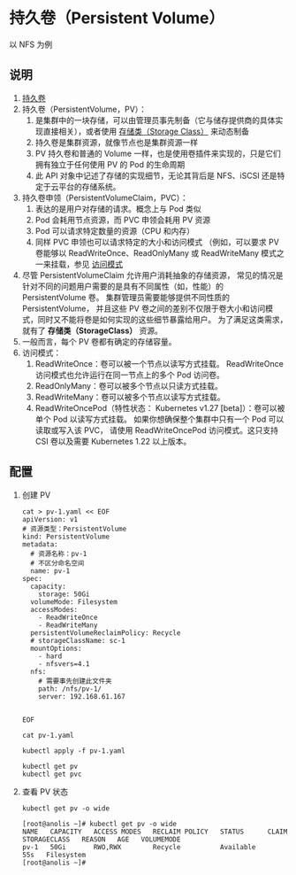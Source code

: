 # 持久卷（Persistent Volume）

以 NFS 为例

## 说明

1. [持久卷](https://kubernetes.io/zh-cn/docs/concepts/storage/persistent-volumes/)
2. 持久卷（PersistentVolume，PV）：
    1. 是集群中的一块存储，可以由管理员事先制备（它与储存提供商的具体实现直接相关），或者使用
       [存储类（Storage Class）](https://kubernetes.io/zh-cn/docs/concepts/storage/storage-classes/) 来动态制备
    2. 持久卷是集群资源，就像节点也是集群资源一样
    3. PV 持久卷和普通的 Volume 一样，也是使用卷插件来实现的，只是它们拥有独立于任何使用 PV 的 Pod 的生命周期
    4. 此 API 对象中记述了存储的实现细节，无论其背后是 NFS、iSCSI 还是特定于云平台的存储系统。
3. 持久卷申领（PersistentVolumeClaim，PVC）：
    1. 表达的是用户对存储的请求。概念上与 Pod 类似
    2. Pod 会耗用节点资源，而 PVC 申领会耗用 PV 资源
    3. Pod 可以请求特定数量的资源（CPU 和内存）
    4. 同样 PVC 申领也可以请求特定的大小和访问模式 （例如，可以要求 PV 卷能够以 ReadWriteOnce、ReadOnlyMany 或
       ReadWriteMany 模式之一来挂载，参见
       [访问模式](https://kubernetes.io/zh-cn/docs/concepts/storage/persistent-volumes/#access-modes)
4. 尽管 PersistentVolumeClaim 允许用户消耗抽象的存储资源， 常见的情况是针对不同的问题用户需要的是具有不同属性（如，性能）的
   PersistentVolume 卷。 集群管理员需要能够提供不同性质的 PersistentVolume， 并且这些 PV
   卷之间的差别不仅限于卷大小和访问模式，同时又不能将卷是如何实现的这些细节暴露给用户。 为了满足这类需求，就有了
   **存储类（StorageClass）** 资源。
5. 一般而言，每个 PV 卷都有确定的存储容量。
6. 访问模式：
    1. ReadWriteOnce：卷可以被一个节点以读写方式挂载。 ReadWriteOnce 访问模式也允许运行在同一节点上的多个 Pod 访问卷。
    2. ReadOnlyMany：卷可以被多个节点以只读方式挂载。
    3. ReadWriteMany：卷可以被多个节点以读写方式挂载。
    4. ReadWriteOncePod（特性状态： Kubernetes v1.27 [beta]）：卷可以被单个 Pod 以读写方式挂载。 如果你想确保整个集群中只有一个
       Pod 可以读取或写入该 PVC， 请使用 ReadWriteOncePod 访问模式。这只支持 CSI 卷以及需要 Kubernetes 1.22 以上版本。

## 配置

1. 创建 PV

    ```shell
    cat > pv-1.yaml << EOF
    apiVersion: v1
    # 资源类型：PersistentVolume
    kind: PersistentVolume
    metadata:
      # 资源名称：pv-1
      # 不区分命名空间
      name: pv-1
    spec:
      capacity:
        storage: 50Gi
      volumeMode: Filesystem
      accessModes:
        - ReadWriteOnce
        - ReadWriteMany
      persistentVolumeReclaimPolicy: Recycle
      # storageClassName: sc-1
      mountOptions:
        - hard
        - nfsvers=4.1
      nfs:
        # 需要事先创建此文件夹
        path: /nfs/pv-1/
        server: 192.168.61.167
    
    
    EOF
    
    cat pv-1.yaml
    
    kubectl apply -f pv-1.yaml
    
    kubectl get pv
    kubectl get pvc
    ```

2. 查看 PV 状态

    ```shell
    kubectl get pv -o wide
    ```

    ```shell
    [root@anolis ~]# kubectl get pv -o wide
    NAME   CAPACITY   ACCESS MODES   RECLAIM POLICY   STATUS      CLAIM   STORAGECLASS   REASON   AGE   VOLUMEMODE
    pv-1   50Gi       RWO,RWX        Recycle          Available                                   55s   Filesystem
    [root@anolis ~]#
    ```
